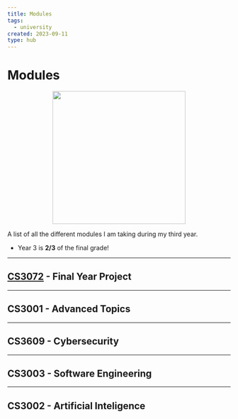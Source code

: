 ```yaml
---
title: Modules
tags:
  - university
created: 2023-09-11
type: hub
---
```

# Modules

<center><img src="https://giffiles.alphacoders.com/215/215911.gif" width="300"></center>

A list of all the different modules I am taking during my third year.

* Year 3 is **2/3** of the final grade!

---
## [CS3072](notes/university/year3/cs3072/cs3072.md) - Final Year Project
---
## CS3001 - Advanced Topics
---
## CS3609 - Cybersecurity
---
## CS3003 - Software Engineering 
---
## CS3002 - Artificial Inteligence